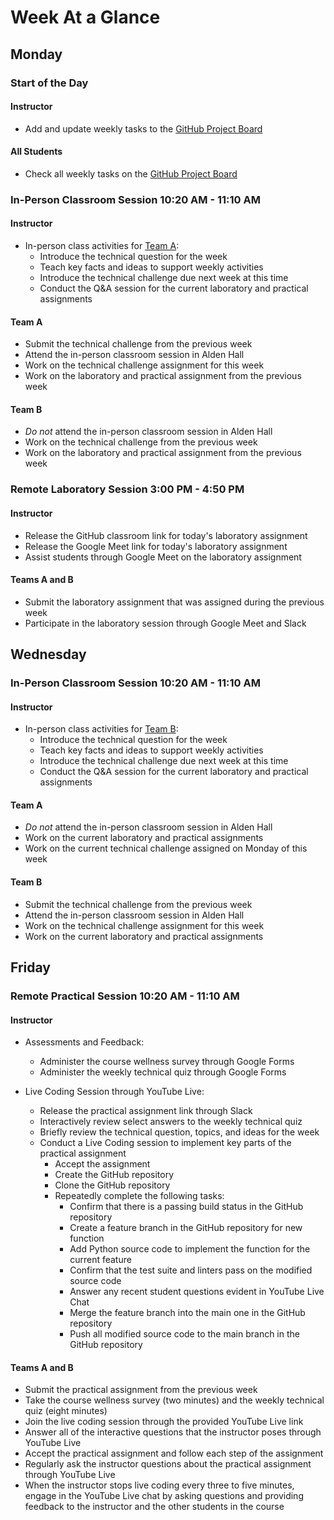 # Week At a Glance

## Monday

### Start of the Day

#### Instructor

- Add and update weekly tasks to the [GitHub Project
  Board](https://github.com/Allegheny-Computer-Science-102-F2020/cs102-F2020-plans/projects/1)

#### All Students

- Check all weekly tasks on the [GitHub Project
  Board](https://github.com/Allegheny-Computer-Science-102-F2020/cs102-F2020-plans/projects/1)

### In-Person Classroom Session 10:20 AM - 11:10 AM

#### Instructor

- In-person class activities for [Team A](../teams/team-a.md):
  - Introduce the technical question for the week
  - Teach key facts and ideas to support weekly activities
  - Introduce the technical challenge due next week at this time
  - Conduct the Q&A session for the current laboratory and practical assignments

#### Team A

- Submit the technical challenge from the previous week
- Attend the in-person classroom session in Alden Hall
- Work on the technical challenge assignment for this week
- Work on the laboratory and practical assignment from the previous week

#### Team B

- *Do not* attend the in-person classroom session in Alden Hall
- Work on the technical challenge from the previous week
- Work on the laboratory and practical assignment from the previous week

### Remote Laboratory Session 3:00 PM - 4:50 PM

#### Instructor

- Release the GitHub classroom link for today's laboratory assignment
- Release the Google Meet link for today's laboratory assignment
- Assist students through Google Meet on the laboratory assignment

#### Teams A and B

- Submit the laboratory assignment that was assigned during the previous week
- Participate in the laboratory session through Google Meet and Slack

## Wednesday

### In-Person Classroom Session 10:20 AM - 11:10 AM

#### Instructor

- In-person class activities for [Team B](../teams/team-b.md):
  - Introduce the technical question for the week
  - Teach key facts and ideas to support weekly activities
  - Introduce the technical challenge due next week at this time
  - Conduct the Q&A session for the current laboratory and practical assignments

#### Team A

- *Do not* attend the in-person classroom session in Alden Hall
- Work on the current laboratory and practical assignments
- Work on the current technical challenge assigned on Monday of this week

#### Team B

- Submit the technical challenge from the previous week
- Attend the in-person classroom session in Alden Hall
- Work on the technical challenge assignment for this week
- Work on the current laboratory and practical assignments

## Friday

### Remote Practical Session 10:20 AM - 11:10 AM

#### Instructor

- Assessments and Feedback:
  - Administer the course wellness survey through Google Forms
  - Administer the weekly technical quiz through Google Forms

- Live Coding Session through YouTube Live:
  - Release the practical assignment link through Slack
  - Interactively review select answers to the weekly technical quiz
  - Briefly review the technical question, topics, and ideas for the week
  - Conduct a Live Coding session to implement key parts of the practical
    assignment
    - Accept the assignment
    - Create the GitHub repository
    - Clone the GitHub repository
    - Repeatedly complete the following tasks:
      - Confirm that there is a passing build status in the GitHub repository
      - Create a feature branch in the GitHub repository for new function
      - Add Python source code to implement the function for the current feature
      - Confirm that the test suite and linters pass on the modified source code
      - Answer any recent student questions evident in YouTube Live Chat
      - Merge the feature branch into the main one in the GitHub repository
      - Push all modified source code to the main branch in the GitHub
        repository

#### Teams A and B

- Submit the practical assignment from the previous week
- Take the course wellness survey (two minutes) and the weekly technical quiz
  (eight minutes)
- Join the live coding session through the provided YouTube Live link
- Answer all of the interactive questions that the instructor poses through
  YouTube Live
- Accept the practical assignment and follow each step of the assignment
- Regularly ask the instructor questions about the practical assignment through
  YouTube Live
- When the instructor stops live coding every three to five minutes, engage in
  the YouTube Live chat by asking questions and providing feedback to the
  instructor and the other students in the course
